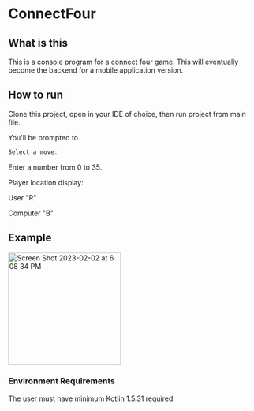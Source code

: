 # ConnectFour
## What is this 
This is a console program for a connect four game. This will eventually become the backend for a mobile application version. 

## How to run 
Clone this project, open in your IDE of choice, then run project from main file.

You'll be prompted to 
```Kotlin
Select a move:
```

Enter a number from 0 to 35.

Player location display:


User "R"


Computer "B"

## Example 
<img width="228" alt="Screen Shot 2023-02-02 at 6 08 34 PM" src="https://user-images.githubusercontent.com/98360625/216471779-11d2ce29-6a17-4dd9-b893-e514370901d8.png">


### Environment Requirements
The user must have minimum Kotlin 1.5.31 required.

